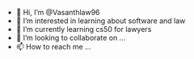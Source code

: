 - 👋 Hi, I’m @Vasanthlaw96
- 👀 I’m interested in learning about software and law
- 🌱 I’m currently learning cs50 for lawyers
- 💞️ I’m looking to collaborate on ...
- 📫 How to reach me ...

<!---
Vasanthlaw96/Vasanthlaw96 is a ✨ special ✨ repository because its `README.md` (this file) appears on your GitHub profile.
You can click the Preview link to take a look at your changes.
--->
